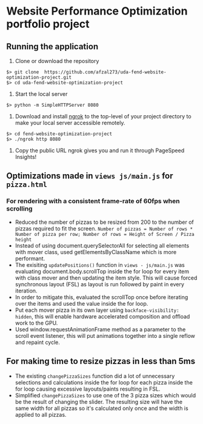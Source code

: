 # Website Performance Optimization portfolio project

## Running the application

1. Clone or download the repository
  ```
  $> git clone  https://github.com/afzal273/uda-fend-website-optimization-project.git
  $> cd uda-fend-website-optimization-project
  ```

1. Start the local server
  ```
  $> python -m SimpleHTTPServer 8080
  ```

1. Download and install [ngrok](https://ngrok.com/) to the top-level of your project directory to make your local server accessible remotely.
  ```
  $> cd fend-website-optimization-project
  $> ./ngrok http 8080
  ```

1. Copy the public URL ngrok gives you and run it through PageSpeed Insights!



## Optimizations made in `views js/main.js` for `pizza.html`

### For rendering with a consistent frame-rate of 60fps when scrolling

- Reduced the number of pizzas to be resized from 200 to the number of pizzas required to fit the screen. `Number of pizzas = Number of rows * Number of pizza per row; Number of rows = Height of Screen / Pizza height`
- Instead of using document.querySelectorAll for selecting all elements with mover class, used getElementsByClassName which is more performant.
- The exisiting `updatePositions()` function in `views - js/main.js` was evaluating document.body.scrollTop inside the for loop for every item with class mover and then 
updating the item style. This will cause forced synchronous layout (FSL) as layout is run followed by paint in every iteration.
- In order to mitigate this, evaluated the scrollTop once before iterating over the items and used the value inside the for loop.
- Put each mover pizza in its own layer using `backface-visibility: hidden`, this will enable hardware accelerated composition and offload work to the GPU.
- Used window.requestAnimationFrame method as a parameter to the scroll event listener, this will put animations together into a single reflow and repaint cycle.

## For making time to resize pizzas in less than 5ms
- The existing `changePizzaSizes` function did a lot of unnecessary selections and calculations inside the for loop for each pizza inside the for loop causing excessive layouts/paints resulting in FSL.
- Simplified `changePizzaSizes` to use one of the 3 pizza sizes which would be the result of changing the slider. The resulting size will have the same width for all pizzas so it's calculated only once and the width is applied to all pizzas.
